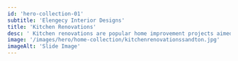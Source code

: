 ```yaml
---
id: 'hero-collection-01'
subtitle: 'Elengecy Interior Designs'
title: 'Kitchen Renovations'
desc: ' Kitchen renovations are popular home improvement projects aimed at updating and improving the functionality, aesthetics, and overall value of a kitchen space. Whether you want to modernize an outdated kitchen, enhance its functionality, or create a more inviting and efficient cooking area, here are the key steps and considerations.'
image: '/images/hero/home-collection/kitchenrenovationssandton.jpg'
imageAlt: 'Slide Image'
---
```

